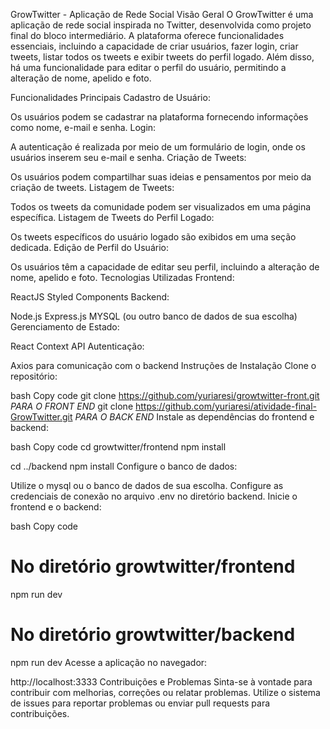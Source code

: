 GrowTwitter - Aplicação de Rede Social
Visão Geral
O GrowTwitter é uma aplicação de rede social inspirada no Twitter, desenvolvida como projeto final do bloco intermediário. A plataforma oferece funcionalidades essenciais, incluindo a capacidade de criar usuários, fazer login, criar tweets, listar todos os tweets e exibir tweets do perfil logado. Além disso, há uma funcionalidade para editar o perfil do usuário, permitindo a alteração de nome, apelido e foto.

Funcionalidades Principais
Cadastro de Usuário:

Os usuários podem se cadastrar na plataforma fornecendo informações como nome, e-mail e senha.
Login:

A autenticação é realizada por meio de um formulário de login, onde os usuários inserem seu e-mail e senha.
Criação de Tweets:

Os usuários podem compartilhar suas ideias e pensamentos por meio da criação de tweets.
Listagem de Tweets:

Todos os tweets da comunidade podem ser visualizados em uma página específica.
Listagem de Tweets do Perfil Logado:

Os tweets específicos do usuário logado são exibidos em uma seção dedicada.
Edição de Perfil do Usuário:

Os usuários têm a capacidade de editar seu perfil, incluindo a alteração de nome, apelido e foto.
Tecnologias Utilizadas
Frontend:

ReactJS
Styled Components
Backend:

Node.js
Express.js
MYSQL (ou outro banco de dados de sua escolha)
Gerenciamento de Estado:

React Context API
Autenticação:



Axios para comunicação com o backend
Instruções de Instalação
Clone o repositório:

bash
Copy code
git clone https://github.com/yuriaresi/growtwitter-front.git *PARA O FRONT END* 
git clone https://github.com/yuriaresi/atividade-final-GrowTwitter.git *PARA O BACK END*
Instale as dependências do frontend e backend:

bash
Copy code
cd growtwitter/frontend
npm install

cd ../backend
npm install
Configure o banco de dados:

Utilize o mysql ou o banco de dados de sua escolha.
Configure as credenciais de conexão no arquivo .env no diretório backend.
Inicie o frontend e o backend:

bash
Copy code
# No diretório growtwitter/frontend
npm run dev

# No diretório growtwitter/backend
npm run dev
Acesse a aplicação no navegador:

http://localhost:3333
Contribuições e Problemas
Sinta-se à vontade para contribuir com melhorias, correções ou relatar problemas. Utilize o sistema de issues para reportar problemas ou enviar pull requests para contribuições.